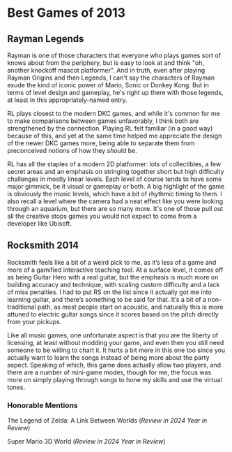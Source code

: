 # Best Games of 2013

## Rayman Legends

Rayman is one of those characters that everyone who plays games sort of knows about from the periphery, but is easy to look at and think "oh, another knockoff mascot platformer". And in truth, even after playing Rayman Origins and then Legends, I can't say the characters of Rayman exude the kind of iconic power of Mario, Sonic or Donkey Kong. But in terms of level design and gameplay, he's right up there with those legends, at least in this appropriately-named entry.

RL plays closest to the modern DKC games, and while it's common for me to make comparisons between games unfavorably, I think both are strengthened by the connection. Playing RL felt familiar (in a good way) because of this, and yet at the same time helped me appreciate the design of the newer DKC games more, being able to separate them from preconceived notions of how they _should_ be. 

RL has all the staples of a modern 2D platformer: lots of collectibles, a few secret areas and an emphasis on stringing together short but high difficulty challenges in mostly linear levels. Each level of course tends to have some major gimmick, be it visual or gameplay or both. A big highlight of the game is obviously the music levels, which have a bit of rhythmic timing to them. I also recall a level where the camera had a neat effect like you were looking through an aquarium, but there are so many more. It's one of those pull out all the creative stops games you would not expect to come from a developer like Ubisoft.

## Rocksmith 2014

Rocksmith feels like a bit of a weird pick to me, as it’s less of a game and more of a gamified interactive teaching tool. At a surface level, it comes off as being Guitar Hero with a real guitar, but the emphasis is much more on building accuracy and technique, with scaling custom difficulty and a lack of miss penalties. I had to put RS on the list since it actually got me into learning guitar, and there’s something to be said for that. It’s a bit of a non-traditional path, as most people start on acoustic, and naturally this is more attuned to electric guitar songs since it scores based on the pitch directly from your pickups.

Like all music games, one unfortunate aspect is that you are the liberty of licensing, at least without modding your game, and even then you still need someone to be willing to chart it. It hurts a bit more in this one too since you actually want to learn the songs instead of being more about the party aspect. Speaking of which, this game does actually allow two players, and there are a number of mini-game modes, though for me, the focus was more on simply playing through songs to hone my skills and use the virtual tones.

### Honorable Mentions

The Legend of Zelda: A Link Between Worlds (_Review in 2024 Year in Review_)

Super Mario 3D World (_Review in 2024 Year in Review_)
